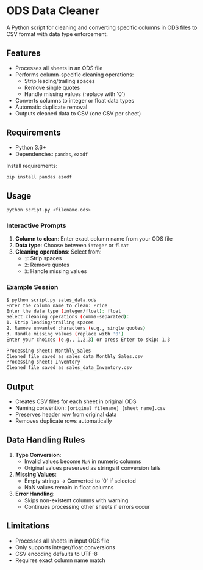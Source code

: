 # ODS Data Cleaner

A Python script for cleaning and converting specific columns in ODS files to CSV format with data type enforcement.

## Features
- Processes all sheets in an ODS file
- Performs column-specific cleaning operations:
  - Strip leading/trailing spaces
  - Remove single quotes
  - Handle missing values (replace with '0')
- Converts columns to integer or float data types
- Automatic duplicate removal
- Outputs cleaned data to CSV (one CSV per sheet)

## Requirements
- Python 3.6+
- Dependencies: `pandas`, `ezodf`

Install requirements:
```bash
pip install pandas ezodf
```

## Usage
```bash
python script.py <filename.ods>
```

### Interactive Prompts
1. **Column to clean**: Enter exact column name from your ODS file
2. **Data type**: Choose between `integer` or `float`
3. **Cleaning operations**: Select from:
   - `1`: Strip spaces
   - `2`: Remove quotes
   - `3`: Handle missing values

### Example Session
```bash
$ python script.py sales_data.ods
Enter the column name to clean: Price
Enter the data type (integer/float): float
Select cleaning operations (comma-separated):
1. Strip leading/trailing spaces
2. Remove unwanted characters (e.g., single quotes)
3. Handle missing values (replace with '0')
Enter your choices (e.g., 1,2,3) or press Enter to skip: 1,3

Processing sheet: Monthly_Sales
Cleaned file saved as sales_data_Monthly_Sales.csv
Processing sheet: Inventory
Cleaned file saved as sales_data_Inventory.csv
```

## Output
- Creates CSV files for each sheet in original ODS
- Naming convention: `[original_filename]_[sheet_name].csv`
- Preserves header row from original data
- Removes duplicate rows automatically

## Data Handling Rules
1. **Type Conversion**:
   - Invalid values become `NaN` in numeric columns
   - Original values preserved as strings if conversion fails
2. **Missing Values**:
   - Empty strings → Converted to '0' if selected
   - NaN values remain in float columns
3. **Error Handling**:
   - Skips non-existent columns with warning
   - Continues processing other sheets if errors occur

## Limitations
- Processes all sheets in input ODS file
- Only supports integer/float conversions
- CSV encoding defaults to UTF-8
- Requires exact column name match
